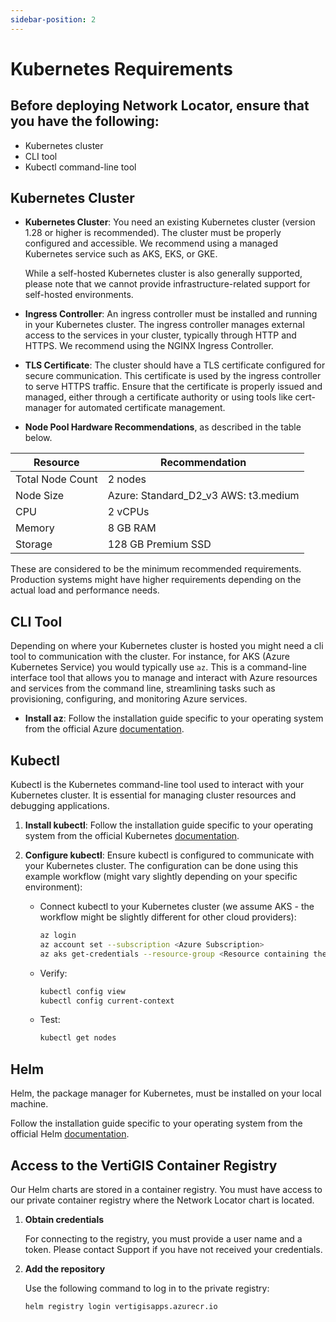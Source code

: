 ```yaml
---
sidebar-position: 2
---
```


# Kubernetes Requirements

## Before deploying Network Locator, ensure that you have the following:

- Kubernetes cluster
- CLI tool
- Kubectl command-line tool

## Kubernetes Cluster

- **Kubernetes Cluster**: You need an existing Kubernetes cluster (version 1.28 or higher is recommended). The cluster must be properly configured and accessible. We recommend using a managed Kubernetes service such as AKS, EKS, or GKE.

  While a self-hosted Kubernetes cluster is also generally supported, please note that we cannot provide infrastructure-related support for self-hosted environments.

- **Ingress Controller**: An ingress controller must be installed and running in your Kubernetes cluster. The ingress controller manages external access to the services in your cluster, typically through HTTP and HTTPS. We recommend using the NGINX Ingress Controller.

- **TLS Certificate**: The cluster should have a TLS certificate configured for secure communication. This certificate is used by the ingress controller to serve HTTPS traffic. Ensure that the certificate is properly issued and managed, either through a certificate authority or using tools like cert-manager for automated certificate management.

- **Node Pool Hardware Recommendations**, as described in the table below.

| Resource         | Recommendation                       |
| ---------------- | ------------------------------------ |
| Total Node Count | 2 nodes                              |
| Node Size        | Azure: Standard_D2_v3 AWS: t3.medium |
| CPU              | 2 vCPUs                              |
| Memory           | 8 GB RAM                             |
| Storage          | 128 GB Premium SSD                   |

These are considered to be the minimum recommended requirements. Production systems might have higher requirements depending on the actual load and performance needs.

## CLI Tool

Depending on where your Kubernetes cluster is hosted you might need a cli tool to communication with the cluster. For instance, for AKS (Azure Kubernetes Service) you would typically use `az`. This is a command-line interface tool that allows you to manage and interact with Azure resources and services from the command line, streamlining tasks such as provisioning, configuring, and monitoring Azure services.

- **Install az**: Follow the installation guide specific to your operating system from the official Azure [documentation](https://learn.microsoft.com/en-us/cli/azure/install-azure-cli).

## Kubectl

Kubectl is the Kubernetes command-line tool used to interact with your Kubernetes cluster. It is essential for managing cluster resources and debugging applications.

1. **Install kubectl**: Follow the installation guide specific to your operating system from the official Kubernetes [documentation](https://kubernetes.io/docs/tasks/tools/).

2. **Configure kubectl**: Ensure kubectl is configured to communicate with your Kubernetes cluster. The configuration can be done using this example workflow (might vary slightly depending on your specific environment):

   - Connect kubectl to your Kubernetes cluster (we assume AKS - the workflow might be slightly different for other cloud providers):

     ```bash
     az login
     az account set --subscription <Azure Subscription>
     az aks get-credentials --resource-group <Resource containing the Kubernetes cluster> --name <Name of the Kubernetes cluster>
     ```

   - Verify:

     ```bash
     kubectl config view
     kubectl config current-context
     ```

   - Test:
     ```bash
     kubectl get nodes
     ```

## Helm

Helm, the package manager for Kubernetes, must be installed on your local machine.

Follow the installation guide specific to your operating system from the official Helm [documentation](https://helm.sh/docs/intro/install/).

## Access to the VertiGIS Container Registry

Our Helm charts are stored in a container registry. You must have access to our private container registry where the Network Locator chart is located.

1. **Obtain credentials**

   For connecting to the registry, you must provide a user name and a token. Please contact Support if you have not received your credentials.

2. **Add the repository**

   Use the following command to log in to the private registry:

   ```bash
   helm registry login vertigisapps.azurecr.io
   ```
